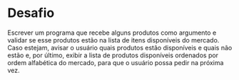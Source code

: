 # Desafio

Escrever um programa que recebe alguns produtos como argumento e validar se esse produtos estão na lista de itens disponíveis do mercado.
​Caso estejam, avisar o usuário quais produtos estão disponíveis e quais não estão e, por último,​ exibir a lista de produtos disponíveis ordenados por ordem alfabética do mercado, para que o usuário possa pedir na próxima vez.